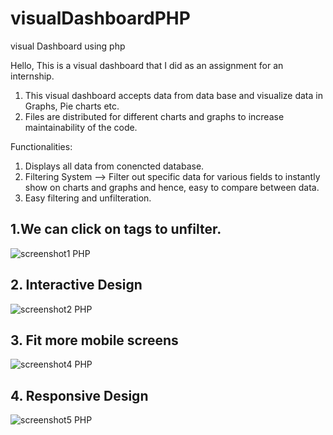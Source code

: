 # visualDashboardPHP
visual Dashboard using php

Hello, 
This is a visual dashboard that I did as an assignment for an internship.

1. This visual dashboard accepts data from data base and visualize data in Graphs, Pie charts etc.
2. Files are distributed for different charts and graphs to increase maintainability of the code.

Functionalities:
1. Displays all data from conencted database.
2. Filtering System --> Filter out specific data for various fields to instantly show on charts and graphs and hence, easy to compare between data.
3. Easy filtering and unfilteration.

## 1.We can click on tags to unfilter.
![screenshot1 PHP](https://user-images.githubusercontent.com/54412707/207797897-3876e646-0643-4326-8556-3a120126b852.jpg)

## 2. Interactive Design
![screenshot2 PHP](https://user-images.githubusercontent.com/54412707/207798171-f24d3000-f8f7-4bf4-86d2-2b96b0550e37.jpg)

## 3. Fit more mobile screens
![screenshot4 PHP](https://user-images.githubusercontent.com/54412707/207798308-e1135f54-cdc5-4bcc-945c-c7645d9bd71e.jpg)

## 4. Responsive Design
![screenshot5 PHP](https://user-images.githubusercontent.com/54412707/207798469-2e282b9d-ddd8-4450-a55d-8d039db696b0.jpg)


